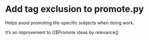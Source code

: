 # Add tag exclusion to promote.py
Helps avoid promoting life-specific subjects when doing work. 

It’s an improvement to [[$Promote ideas by relevance]]

<!-- {BearID:638820EB-3E04-4EB7-BA21-84F51369C1DF-22458-0000266F7BFAFBAF} -->
